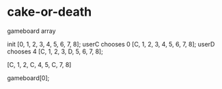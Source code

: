 # cake-or-death
gameboard array

init
[0, 1, 2, 3, 4, 5, 6, 7, 8];
userC chooses 0
[C, 1, 2, 3, 4, 5, 6, 7, 8];
userD chooses 4
[C, 1, 2, 3, D, 5, 6, 7, 8];

[C, 1, 2, C, 4, 5, C, 7, 8]

gameboard[0];